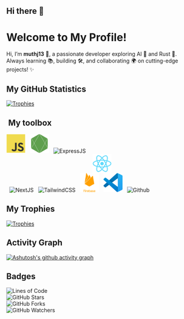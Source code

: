 ## Hi there 👋

# Welcome to My Profile!

Hi, I’m **muthj13** 👋, a passionate developer exploring AI 🤖 and Rust 🦀.  
Always learning 📚, building 🛠️, and collaborating 🌍 on cutting-edge projects! ✨

## My GitHub Statistics

[![Trophies](https://github-profile-trophy.vercel.app/?username=muthj13&theme=onedark&column=3&no-bg=true&no-frame=true&margin-w=5)](https://github.com/ryo-ma/github-profile-trophy)

## &nbsp;My toolbox

<img src="https://raw.githubusercontent.com/devicons/devicon/1119b9f84c0290e0f0b38982099a2bd027a48bf1/icons/javascript/javascript-original.svg" alt="JavaScript" width="50" height="50"/> &nbsp;
<img src="https://raw.githubusercontent.com/devicons/devicon/1119b9f84c0290e0f0b38982099a2bd027a48bf1/icons/nodejs/nodejs-plain.svg" alt="NodeJS" width="50" height="50"/> &nbsp;
<img src="https://github.com/CyrisXD/CyrisXD/raw/master/assets/ExpressJS.png" alt="ExpressJS"/> &nbsp;
<img src="https://raw.githubusercontent.com/devicons/devicon/1119b9f84c0290e0f0b38982099a2bd027a48bf1/icons/react/react-original.svg" alt="ReactJS" width="50" height="50" style="margin:0 auto; display:block;"/> &nbsp;
<img src="https://github.com/CyrisXD/CyrisXD/raw/master/assets/NextJS.png" alt="NextJS"/> &nbsp;
<img src="https://github.com/CyrisXD/CyrisXD/raw/master/assets/TailwindCSS.png" alt="TailwindCSS"/> &nbsp;
<img src="https://raw.githubusercontent.com/devicons/devicon/1119b9f84c0290e0f0b38982099a2bd027a48bf1/icons/firebase/firebase-plain-wordmark.svg" alt="Firebase" width="50" height="50"/> &nbsp;
<img src="https://raw.githubusercontent.com/devicons/devicon/1119b9f84c0290e0f0b38982099a2bd027a48bf1/icons/vscode/vscode-original.svg" alt="VSCode" width="50" height="50"/> &nbsp;
<img src="https://github.com/CyrisXD/CyrisXD/raw/master/assets/Github.png" alt="Github"/> &nbsp;

## My Trophies

[![Trophies](https://github-profile-trophy.vercel.app/?username=muthj13&theme=onedark)](https://github.com/ryo-ma/github-profile-trophy)

## Activity Graph

[![Ashutosh's github activity graph](https://github-readme-activity-graph.vercel.app/graph?username=muthj13&theme=github-compact&days=40&from=2024-05-05&grid=true&radius=16&to=2024-06-06)](https://github.com/ashutosh00710/github-readme-activity-graph)

## Badges

![Lines of Code](https://img.shields.io/badge/Lines%20of%20Code-1.2M-brightgreen?style=for-the-badge&logo=codefactor&logoColor=white&shape=round)  
![GitHub Stars](https://img.shields.io/badge/GitHub%20Stars-10-yellow?style=for-the-badge&logo=github&logoColor=white&shape=round)  
![GitHub Forks](https://img.shields.io/badge/GitHub%20Forks-5-blue?style=for-the-badge&logo=github&logoColor=white&shape=round)  
![GitHub Watchers](https://img.shields.io/badge/GitHub%20Watchers-2-red?style=for-the-badge&logo=github&logoColor=white&shape=round)

